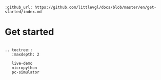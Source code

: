```eval_rst
:github_url: https://github.com/littlevgl/docs/blob/master/en/get-started/index.md
```
# Get started


```eval_rst

.. toctree::
   :maxdepth: 2

   live-demo
   micropython
   pc-simulator
```
